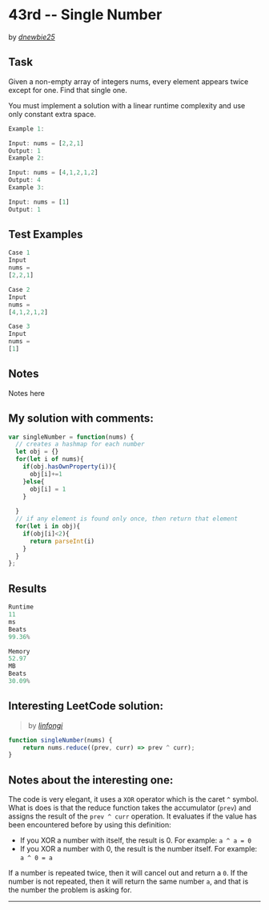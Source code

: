 # 43rd -- Single Number





by *[dnewbie25](https://leetcode.com/u/dnewbie25/)*


## Task

Given a non-empty array of integers nums, every element appears twice except for one. Find that single one.

You must implement a solution with a linear runtime complexity and use only constant extra space.

```js
Example 1:

Input: nums = [2,2,1]
Output: 1
Example 2:

Input: nums = [4,1,2,1,2]
Output: 4
Example 3:

Input: nums = [1]
Output: 1
```


## Test Examples

```js
Case 1
Input
nums =
[2,2,1]

Case 2
Input
nums =
[4,1,2,1,2]

Case 3
Input
nums =
[1]
```


## Notes

Notes here

## My solution with comments:

```js
var singleNumber = function(nums) {
  // creates a hashmap for each number
  let obj = {}
  for(let i of nums){
    if(obj.hasOwnProperty(i)){
      obj[i]+=1
    }else{
      obj[i] = 1
    }
    
  }
  // if any element is found only once, then return that element
  for(let i in obj){
    if(obj[i]<2){
      return parseInt(i)
    }
  }
};

```


## Results

```js
Runtime
11
ms
Beats
99.36%

Memory
52.97
MB
Beats
30.09%
```

## Interesting LeetCode solution:
> by *[linfongi](https://leetcode.com/problems/single-number/solutions/43193/javascript-solution)*

```js
function singleNumber(nums) {
	return nums.reduce((prev, curr) => prev ^ curr);
}
```

## Notes about the interesting one:

The code is very elegant, it uses a `XOR` operator which is the caret `^` symbol. What is does is that the reduce function takes the accumulator (`prev`) and assigns the result of the `prev ^ curr` operation. It evaluates if the value has been encountered before by using this definition:

- If you XOR a number with itself, the result is 0. For example: `a ^ a = 0`
- If you XOR a number with 0, the result is the number itself. For example: `a ^ 0 = a`

If a number is repeated twice, then it will cancel out and return a `0`. If the number is not repeated, then it will return the same number `a`, and that is the number the problem is asking for.

---